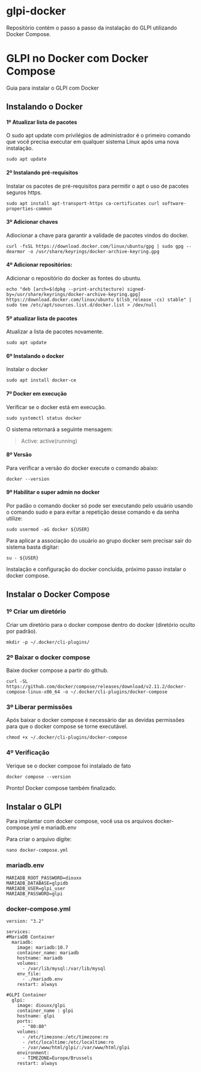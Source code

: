 # glpi-docker
Repositório contém o passo a passo da instalação do GLPI utilizando Docker Compose.

# GLPI no Docker com Docker Compose
Guia para instalar o GLPI com Docker

## Instalando o Docker

#### 1º Atualizar lista de pacotes

O sudo apt update com privilégios de administrador é o primeiro comando que você precisa executar em qualquer sistema Linux após uma nova instalação.

~~~
sudo apt update
~~~

#### 2º Instalando pré-requisitos

Instalar os pacotes de pré-requisitos para permitir o apt o uso de pacotes seguros https.

~~~
sudo apt install apt-transport-https ca-certificates curl software-properties-common
~~~

#### 3º Adicionar chaves

Adiocionar a chave para garantir a validade de pacotes vindos do docker.

~~~
curl -fsSL https://download.docker.com/linux/ubuntu/gpg | sudo gpg --dearmor -o /usr/share/keyrings/docker-archive-keyring.gpg
~~~

#### 4º Adicionar repositórios:

Adicionar o repositório do docker as fontes do ubuntu.

~~~
echo "deb [arch=$(dpkg --print-architecture) signed-by=/usr/share/keyrings/docker-archive-keyring.gpg] https://download.docker.com/linux/ubuntu $(lsb_release -cs) stable" | sudo tee /etc/apt/sources.list.d/docker.list > /dev/null
~~~

#### 5º atualizar lista de pacotes

Atualizar a lista de pacotes novamente.

~~~
sudo apt update
~~~

#### 6º Instalando o docker

Instalar o docker

~~~
sudo apt install docker-ce
~~~

#### 7º Docker em execução

Verificar se o docker está em execução.

~~~
sudo systemctl status docker
~~~

O sistema retornará a seguinte mensagem:
> Active: active(running)

#### 8º Versão

Para verificar a versão do docker execute o comando abaixo:

~~~
docker --version
~~~

#### 9º Habilitar o super admin no docker

Por padão o comando docker só pode ser executando pelo usuário usando o comando sudo e para evitar a repetição desse comando e da senha utilize:

~~~
sudo usermod -aG docker ${USER}
~~~

Para aplicar a associação do usuário ao grupo docker sem precisar sair do sistema basta digitar:

~~~
su - ${USER}
~~~

Instalação e configuração do docker concluída, próximo passo instalar o docker compose.

## Instalar o Docker Compose

### 1º Criar um diretório

Criar um diretório para o docker compose dentro do docker (diretório oculto por padrão).

~~~
mkdir -p ~/.docker/cli-plugins/
~~~

### 2º Baixar o docker compose

Baixe docker compose a partir do github.

~~~
curl -SL https://github.com/docker/compose/releases/download/v2.11.2/docker-compose-linux-x86_64 -o ~/.docker/cli-plugins/docker-compose
~~~

### 3º Liberar permissões

Após baixar o docker compose é necessário dar as devidas permissões para que o docker compose se torne executável.

~~~
chmod +x ~/.docker/cli-plugins/docker-compose
~~~
### 4º Verificação

Verique se o docker compose foi instalado de fato

~~~
docker compose --version
~~~

Pronto! Docker compose também finalizado.

## Instalar o GLPI

Para implantar com docker compose, você usa os arquivos docker-compose.yml e mariadb.env

Para criar o arquivo digite:
~~~
nano docker-compose.yml
~~~

### mariadb.env

~~~
MARIADB_ROOT_PASSWORD=diouxx
MARIADB_DATABASE=glpidb
MARIADB_USER=glpi_user
MARIADB_PASSWORD=glpi
~~~

### docker-compose.yml

~~~
version: "3.2"

services:
#MariaDB Container
  mariadb:
    image: mariadb:10.7
    container_name: mariadb
    hostname: mariadb
    volumes:
      - /var/lib/mysql:/var/lib/mysql
    env_file:
      - ./mariadb.env
    restart: always

#GLPI Container
  glpi:
    image: diouxx/glpi
    container_name : glpi
    hostname: glpi
    ports:
      - "80:80"
    volumes:
      - /etc/timezone:/etc/timezone:ro
      - /etc/localtime:/etc/localtime:ro
      - /var/www/html/glpi/:/var/www/html/glpi
    environment:
      - TIMEZONE=Europe/Brussels
    restart: always
~~~





